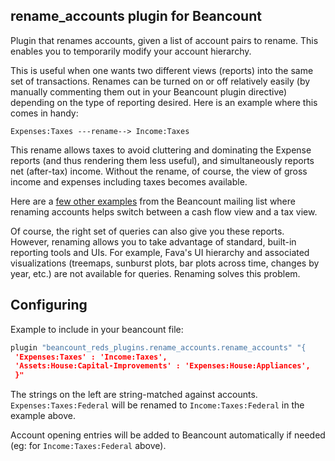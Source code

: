 ## rename_accounts plugin for Beancount

Plugin that renames accounts, given a list of account pairs to rename. This enables you
to temporarily modify your account hierarchy.

This is useful when one wants two different views (reports) into the same set of
transactions. Renames can be turned on or off relatively easily (by manually commenting
them out in your Beancount plugin directive) depending on the type of reporting desired.
Here is an example where this comes in handy:

```
Expenses:Taxes ---rename--> Income:Taxes
```

This rename allows taxes to avoid cluttering and dominating the Expense reports (and
thus rendering them less useful), and simultaneously reports net (after-tax) income.
Without the rename, of course, the view of gross income and expenses including taxes
becomes available.

Here are a [few other examples](https://groups.google.com/g/beancount/c/ZD8701xPE3Y/m/M0mA0gb1AgAJ) from the
Beancount mailing list where renaming accounts helps switch between a cash flow view and
a tax view.

Of course, the right set of queries can also give you these reports. However, renaming
allows you to take advantage of standard, built-in reporting tools and UIs. For example,
Fava's UI hierarchy and associated visualizations (treemaps, sunburst plots, bar plots
across time, changes by year, etc.) are not available for queries. Renaming solves this
problem.


## Configuring

Example to include in your beancount file:

```python
plugin "beancount_reds_plugins.rename_accounts.rename_accounts" "{
 'Expenses:Taxes' : 'Income:Taxes',
 'Assets:House:Capital-Improvements' : 'Expenses:House:Appliances',
 }"
```

The strings on the left are string-matched against accounts. `Expenses:Taxes:Federal`
will be renamed to `Income:Taxes:Federal` in the example above.

Account opening entries will be added to Beancount automatically if needed (eg: for
`Income:Taxes:Federal` above).

